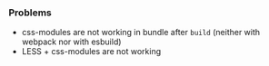 ### Problems
- css-modules are not working in bundle after `build` (neither with webpack nor with esbuild)
- LESS + css-modules are not working